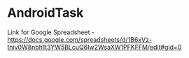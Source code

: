 # AndroidTask
Link for Google Spreadsheet - https://docs.google.com/spreadsheets/d/1B6xVz-tniv0W8nbh1t3YW5BLcuQ6Iw2WsaXW1PFKFFM/edit#gid=0
